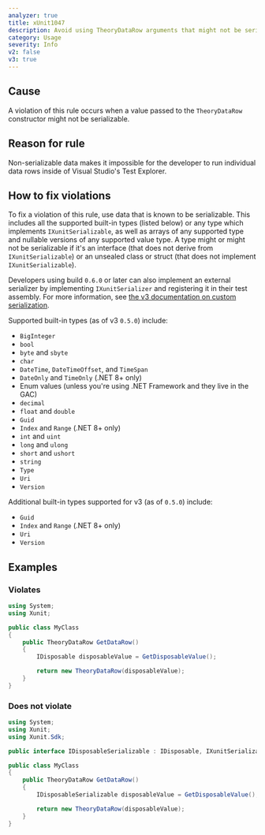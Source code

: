```yaml
---
analyzer: true
title: xUnit1047
description: Avoid using TheoryDataRow arguments that might not be serializable
category: Usage
severity: Info
v2: false
v3: true
---
```


## Cause

A violation of this rule occurs when a value passed to the `TheoryDataRow` constructor might not
be serializable.

## Reason for rule

Non-serializable data makes it impossible for the developer to run individual data rows inside of
Visual Studio's Test Explorer.

## How to fix violations

To fix a violation of this rule, use data that is known to be serializable. This includes all the
supported built-in types (listed below) or any type which implements `IXunitSerializable`, as well as
arrays of any supported type and nullable versions of any supported value type. A type might or
might not be serializable if it's an interface (that does not derive from `IXunitSerializable`)
or an unsealed class or struct (that does not implement `IXunitSerializable`).

Developers using build `0.6.0` or later can also implement an external serializer by implementing
`IXunitSerializer` and registering it in their test assembly. For more information, see
[the v3 documentation on custom serialization](/docs/getting-started/v3/custom-serialization).

Supported built-in types (as of v3 `0.5.0`) include:

- `BigInteger`
- `bool`
- `byte` and `sbyte`
- `char`
- `DateTime`, `DateTimeOffset`, and `TimeSpan`
- `DateOnly` and `TimeOnly` (.NET 8+ only)
- Enum values (unless you're using .NET Framework and they live in the GAC)
- `decimal`
- `float` and `double`
- `Guid`
- `Index` and `Range` (.NET 8+ only)
- `int` and `uint`
- `long` and `ulong`
- `short` and `ushort`
- `string`
- `Type`
- `Uri`
- `Version`

Additional built-in types supported for v3 (as of `0.5.0`) include:

- `Guid`
- `Index` and `Range` (.NET 8+ only)
- `Uri`
- `Version`

## Examples

### Violates

```csharp
using System;
using Xunit;

public class MyClass
{
    public TheoryDataRow GetDataRow()
    {
        IDisposable disposableValue = GetDisposableValue();

        return new TheoryDataRow(disposableValue);
    }
}
```

### Does not violate

```csharp
using System;
using Xunit;
using Xunit.Sdk;

public interface IDisposableSerializable : IDisposable, IXunitSerializable { }

public class MyClass
{
    public TheoryDataRow GetDataRow()
    {
        IDisposableSerializable disposableValue = GetDisposableValue();

        return new TheoryDataRow(disposableValue);
    }
}
```
